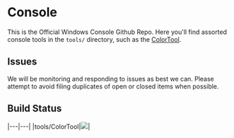 # Console

This is the Official Windows Console Github Repo. 
Here you'll find assorted console tools in the `tools/` directory, such as the 
  [ColorTool](https://github.com/Microsoft/Console/tree/master/tools/ColorTool).

## Issues

We will be monitoring and responding to issues as best we can. 
Please attempt to avoid filing duplicates of open or closed items when possible.

## Build Status

|---|---|
|tools/ColorTool|![](https://microsoft.visualstudio.com/_apis/public/build/definitions/c93e867a-8815-43c1-92c4-e7dd5404f1e1/17023/badge)|